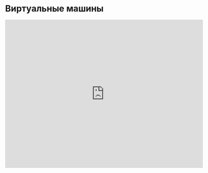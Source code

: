 # Виртуальные машины
<iframe width="640" height="480" src="https://www.youtube.com/embed/Zn7CrWDnqBM?list=PLU-TUGRFxOHjfl2oMuOjWutiAn1HT9Xfe" frameborder="0" allowfullscreen></iframe>
